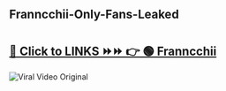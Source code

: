 
 ## Franncchii-Only-Fans-Leaked

# <h2><a href="https://clipsfans.com/Franncchii&ref=git">🔗 Click to LINKS ⏩⏩ 👉 🟢 Franncchii </a></h2>

<a href="https://clipsfans.com/Franncchii&ref=git" rel="nofollow" data-target="animated-image.originalLink"><img src="https://i.ibb.co.com/xMMVF88/686577567.gif" alt="Viral Video Original" style="max-width: 100%; display: inline-block;" data-target="animated-image.originalImage"></a>
